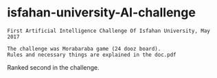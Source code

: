 # isfahan-university-AI-challenge
```
First Artificial Intelligence Challenge Of Isfahan University, May 2017
```
```
The challenge was Morabaraba game (24 dooz board).
Rules and necessary things are explained in the doc.pdf
```
Ranked second in the challenge.
